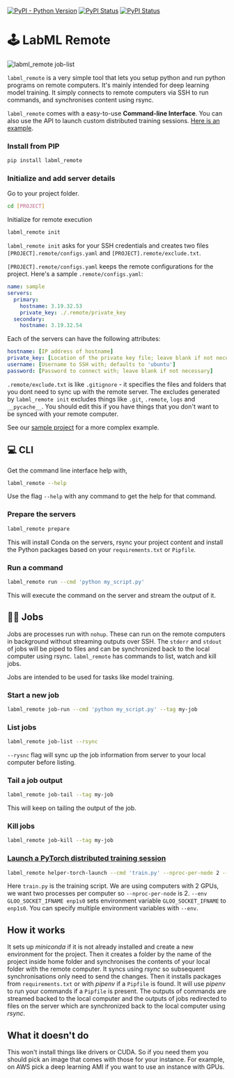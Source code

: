 [![PyPI - Python Version](https://badge.fury.io/py/labml-remote.svg)](https://badge.fury.io/py/labml-remote)
[![PyPI Status](https://pepy.tech/badge/labml_remote)](https://pepy.tech/project/labml_remote)
[![PyPI Status](https://img.shields.io/badge/slack-chat-green.svg?logo=slack)](https://join.slack.com/t/labforml/shared_invite/zt-egj9zvq9-Dl3hhZqobexgT7aVKnD14g/)

# 🕹 LabML Remote

![labml_remote job-list](https://github.com/lab-ml/remote/raw/master/notes/ddp-job-list.png)

`labml_remote` is a very simple tool that lets you setup python and
 run python programs on remote computers.
It's mainly intended for deep learning model training.
It simply connects to remote computers via SSH to run commands,
 and synchronises content using rsync.
 
`labml_remote` comes with a easy-to-use **Command-line Interface**.
You can also use the API to launch 
custom distributed training sessions.
[Here is an example](https://github.com/lab-ml/remote/blob/master/sample/api_sample.py).

### Install from PIP

```bash
pip install labml_remote
```

### Initialize and add server details

Go to your project folder.

```bash
cd [PROJECT]
```

Initialize for remote execution
```bash
labml_remote init
```

`labml_remote init` asks for your SSH credentials and creates two files `[PROJECT].remote/configs.yaml`
and `[PROJECT].remote/exclude.txt`.

`[PROJECT].remote/configs.yaml` keeps the remote configurations for the project.
Here's a sample `.remote/configs.yaml`:

```yaml
name: sample
servers:
  primary:
    hostname: 3.19.32.53
    private_key: ./.remote/private_key
  secondary:
    hostname: 3.19.32.54
```

Each of the servers can have the following attributes:

```yaml
hostname: [IP address of hostname]
private_key: [Location of the private key file; leave blank if not necessary]
username: [Username to SSH with; defaults to 'ubuntu']
password: [Password to connect with; leave blank if not necessary]
```

`.remote/exclude.txt` is like `.gitignore` - it specifies the files and folders that you dont need
to sync up with the remote server. The excludes generated by `labml_remote init` excludes
things like `.git`, `.remote`, `logs` and `__pycache__`.
You should edit this if you have things that you don't want to be synced 
with your remote computer.

See our [sample project](https://github.com/lab-ml/remote/tree/master/sample)  for a more complex example.

## 💻 CLI

Get the command line interface help with,

```bash
labml_remote --help
```

Use the flag `--help` with any command to get the help for that command.

### Prepare the servers

```bash
labml_remote prepare
```

This will install Conda on the servers, rsync your project content and install the
 Python packages based on your `requirements.txt` or `Pipfile`.

### Run a command

```bash
labml_remote run --cmd 'python my_script.py'
```

This will execute the command on the server and stream the output of it.

## 👩‍🔬 Jobs

Jobs are processes run with `nohup`.
These can run on the remote computers in background without streaming outputs over SSH.
The `stderr` and `stdout` of jobs will be piped to files and can be synchronized back to  the local computer using rsync.
`labml_remote` has commands to list, watch and kill jobs.

Jobs are intended to be used for tasks like model training.

### Start a new job

```bash
labml_remote job-run --cmd 'python my_script.py' --tag my-job
```

### List jobs

```bash
labml_remote job-list --rsync
```

`--rysnc` flag will sync up the job information from server to your local computer before
listing.

### Tail a job output

```bash
labml_remote job-tail --tag my-job
```

This will keep on tailing the output of the job.

### Kill jobs

```bash
labml_remote job-kill --tag my-job
```

### [Launch a PyTorch distributed training session](https://github.com/lab-ml/remote/blob/master/notes/pytorch-ddp.md)

```bash
labml_remote helper-torch-launch --cmd 'train.py' --nproc-per-node 2 --env GLOO_SOCKET_IFNAME enp1s0
```
Here `train.py` is the training script. We are using computers  with 2 GPUs, we want two processes per computer
so `--nproc-per-node` is 2. `--env GLOO_SOCKET_IFNAME enp1s0` sets environment variable `GLOO_SOCKET_IFNAME` to
`enp1s0`. You can specify multiple environment variables with `--env`.

## How it works

It sets up *miniconda* if it is not already installed and create a new environment for the project.
Then it creates a folder by the name of the project inside home folder and synchronises the contents
of your local folder with the remote computer.
It syncs using *rsync* so subsequent synchronisations only need to send the changes.
Then it installs packages from `requirements.txt` or with *pipenv* if a `Pipfile` is found.
It will use *pipenv* to run your commands if a `Pipfile` is present.
The outputs of commands are streamed backed to the local computer and the outputs of jobs redirected to
files on the server which are synchronized back to the local computer using *rsync*.

## What it doesn't do

This won't install things like drivers or CUDA. So if you need them you should pick an
image that comes with those for your instance. For example, on AWS pick a deep learning
AMI if you want to use an instance with GPUs.
